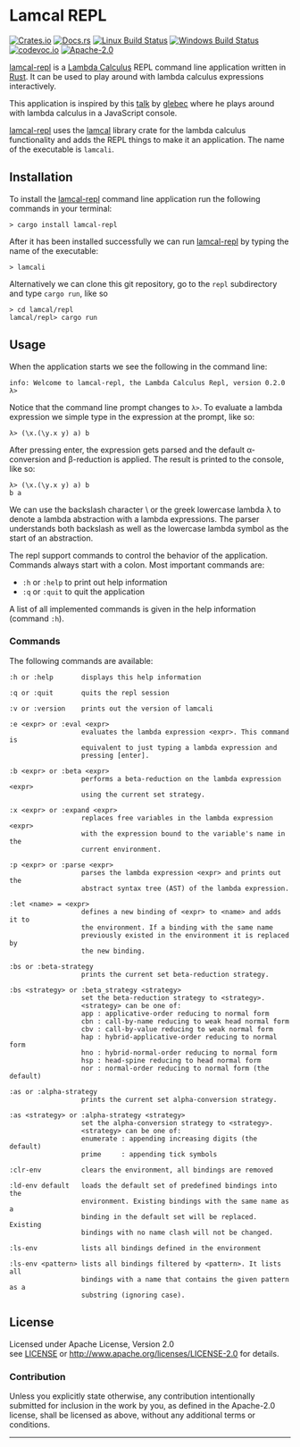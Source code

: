 
# Lamcal REPL

[![Crates.io][crates_badge]][crate]
[![Docs.rs][docs_badge]][documentation]
[![Linux Build Status][travis_badge]][Travis CI]
[![Windows Build Status][appveyor_badge]][Appveyor CI]
[![codevoc.io][codecov_badge]][codecoverage]
[![Apache-2.0][license_badge]][Apache-2.0]

[crates_badge]: https://img.shields.io/crates/v/lamcal-repl.svg
[docs_badge]: https://docs.rs/lamcal-repl/badge.svg
[travis_badge]: https://travis-ci.org/haraldmaida/lamcal.svg?branch=master
[appveyor_badge]: https://ci.appveyor.com/api/projects/status/github/haraldmaida/lamcal?branch=master&svg=true
[codecov_badge]: https://codecov.io/gh/haraldmaida/lamcal/branch/master/graph/badge.svg
[license_badge]: https://img.shields.io/badge/license-Apache%2D%2D2%2E0-blue.svg

[crate]: https://crates.io/crates/lamcal-repl
[documentation]: https://docs.rs/lamcal-repl
[Travis CI]: https://travis-ci.org/haraldmaida/lamcal
[Appveyor CI]: https://ci.appveyor.com/project/haraldmaida/lamcal
[codecoverage]: https://codecov.io/github/haraldmaida/lamcal?branch=master
[Apache-2.0]: https://www.apache.org/licenses/LICENSE-2.0
[license]: LICENSE
[lamcal]: https://github.com/haraldmaida/lamcal
[lamcal-repl]: .

[lamcal-repl] is a [Lambda Calculus] REPL command line application written in [Rust]. It can be used
to play around with lambda calculus expressions interactively.

This application is inspired by this [talk](https://www.youtube.com/watch?v=3VQ382QG-y4) by [glebec]
where he plays around with lambda calculus in a JavaScript console.   

[lamcal-repl] uses the [lamcal] library crate for the lambda calculus functionality and adds
the REPL things to make it an application. The name of the executable is `lamcali`.

## Installation

To install the [lamcal-repl] command line application run the following commands in your terminal:

```
> cargo install lamcal-repl
```

After it has been installed successfully we can run [lamcal-repl] by typing the name of the
executable: 

```
> lamcali
```

Alternatively we can clone this git repository, go to the `repl` subdirectory and type `cargo run`, 
like so

```
> cd lamcal/repl
lamcal/repl> cargo run
```

## Usage

When the application starts we see the following in the command line:

```
info: Welcome to lamcal-repl, the Lambda Calculus Repl, version 0.2.0
λ>
```

Notice that the command line prompt changes to `λ>`. To evaluate a lambda expression we simple type
in the expression at the prompt, like so: 

```
λ> (\x.(\y.x y) a) b
```

After pressing enter, the expression gets parsed and the default α-conversion and β-reduction is
applied. The result is printed to the console, like so:

```
λ> (\x.(\y.x y) a) b
b a
```

We can use the backslash character \ or the greek lowercase lambda λ to denote a lambda abstraction
with a lambda expressions. The parser understands both backslash as well as the lowercase lambda 
symbol as the start of an abstraction.

The repl support commands to control the behavior of the application. Commands always start with a
colon. Most important commands are:

* `:h` or `:help` to print out help information
* `:q` or `:quit` to quit the application

A list of all implemented commands is given in the help information (command `:h`).

### Commands

The following commands are available:

    :h or :help       displays this help information

    :q or :quit       quits the repl session

    :v or :version    prints out the version of lamcali

    :e <expr> or :eval <expr>
                      evaluates the lambda expression <expr>. This command is
                      equivalent to just typing a lambda expression and
                      pressing [enter].

    :b <expr> or :beta <expr>
                      performs a beta-reduction on the lambda expression <expr>
                      using the current set strategy.

    :x <expr> or :expand <expr>
                      replaces free variables in the lambda expression <expr>
                      with the expression bound to the variable's name in the
                      current environment.

    :p <expr> or :parse <expr>
                      parses the lambda expression <expr> and prints out the
                      abstract syntax tree (AST) of the lambda expression.

    :let <name> = <expr>
                      defines a new binding of <expr> to <name> and adds it to
                      the environment. If a binding with the same name
                      previously existed in the environment it is replaced by
                      the new binding.

    :bs or :beta-strategy
                      prints the current set beta-reduction strategy.

    :bs <strategy> or :beta_strategy <strategy>
                      set the beta-reduction strategy to <strategy>.
                      <strategy> can be one of:
                      app : applicative-order reducing to normal form
                      cbn : call-by-name reducing to weak head normal form
                      cbv : call-by-value reducing to weak normal form
                      hap : hybrid-applicative-order reducing to normal form
                      hno : hybrid-normal-order reducing to normal form
                      hsp : head-spine reducing to head normal form
                      nor : normal-order reducing to normal form (the default)

    :as or :alpha-strategy
                      prints the current set alpha-conversion strategy.

    :as <strategy> or :alpha-strategy <strategy>
                      set the alpha-conversion strategy to <strategy>.
                      <strategy> can be one of:
                      enumerate : appending increasing digits (the default)
                      prime     : appending tick symbols

    :clr-env          clears the environment, all bindings are removed

    :ld-env default   loads the default set of predefined bindings into the
                      environment. Existing bindings with the same name as a
                      binding in the default set will be replaced. Existing
                      bindings with no name clash will not be changed.

    :ls-env           lists all bindings defined in the environment

    :ls-env <pattern> lists all bindings filtered by <pattern>. It lists all
                      bindings with a name that contains the given pattern as a
                      substring (ignoring case).
  

## License

Licensed under Apache License, Version 2.0<br/>
see [LICENSE] or http://www.apache.org/licenses/LICENSE-2.0 for details.

### Contribution

Unless you explicitly state otherwise, any contribution intentionally submitted
for inclusion in the work by you, as defined in the Apache-2.0 license, shall be
licensed as above, without any additional terms or conditions.

--------------------------------------------------------------------------------
[de bruijn index]: https://en.wikipedia.org/wiki/De_Bruijn_index
[krivine machine]: https://en.wikipedia.org/wiki/Krivine_machine
[lambda calculus]: https://en.wikipedia.org/wiki/Lambda_calculus
[lcss]: https://www.youtube.com/watch?v=GYCYq0lEFhE
[rust]: https://www.rust-lang.org
[SECD machine]: https://en.wikipedia.org/wiki/SECD_machine
[glebec]: https://github.com/glebec
